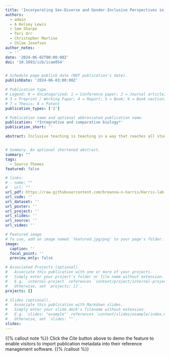 ```yaml
---
title: 'Incorporating Sex-Diverse and Gender-Inclusive Perspectives in Higher Education Biology Courses'
authors:
  - admin
  - A Kelsey Lewis
  - Sam Sharpe
  - Teri Orr
  - Christopher Martine
  - Chloe Josefson
author_notes:
  - ''
date: '2024-06-02T00:00:00Z'
doi: '10.1093/icb/icae054'


# Schedule page publish date (NOT publication's date).
publishDate: '2024-06-03:00:00Z'

# Publication type.
# Legend: 0 = Uncategorized; 1 = Conference paper; 2 = Journal article;
# 3 = Preprint / Working Paper; 4 = Report; 5 = Book; 6 = Book section;
# 7 = Thesis; 8 = Patent
publication_types: ['2']

# Publication name and optional abbreviated publication name.
publication: '*Integrative and comparative biology*'
publication_short: ''

abstract: Inclusive teaching is teaching in a way that reaches all students in the classroom; this is beneficial for everyone and particularly for those with minoritized identities. Instructors play a critical role in scaffolding how students are exposed to and learn science content in the classroom. In this manuscript we discuss how biology instructors can make their classrooms more inclusive with regard to sex and gender diversity content. Many topics in biology are based on androcentric, heteronormative, and oppressive framing, even though those lenses are more reflective of our own history and culture than they are of the diversity we see in nature. Here, we summarize information presented in the SICB 2024 workshop titled "Incorporating sex diversity and gender inclusivity in biology undergraduate classrooms" and provide instructors with a) rationale for why inclusive teaching matters, b) guidance on how to challenge unscientific views and make their curricula more sex-diverse and gender inclusive, and c) practical and easy-to-implement strategies for discussing "contentious" topics in the classroom. Incorporation of this material will be beneficial for students, for science and medicine, and for accurately representing the diversity found across the tree of life.


# Summary. An optional shortened abstract.
summary: ""
tags:
  - Source Themes
featured: false

# links:
# - name: ""
#   url: ""
url_pdf: https://raw.githubusercontent.com/breanna-n-harris/Harris-lab-website/e24691e878812a1bab624422621b479edfb62c27/content/publication/Harris_etal_ICB_2024/Harris_etal_ICB_2024.pdf
url_code: ''
url_dataset: ''
url_poster: ''
url_project: ''
url_slides: ''
url_source: ''
url_video: ''

# Featured image
# To use, add an image named `featured.jpg/png` to your page's folder.
image:
  caption: ''
  focal_point: ''
  preview_only: false

# Associated Projects (optional).
#   Associate this publication with one or more of your projects.
#   Simply enter your project's folder or file name without extension.
#   E.g. `internal-project` references `content/project/internal-project/index.md`.
#   Otherwise, set `projects: []`.
projects: []

# Slides (optional).
#   Associate this publication with Markdown slides.
#   Simply enter your slide deck's filename without extension.
#   E.g. `slides: "example"` references `content/slides/example/index.md`.
#   Otherwise, set `slides: ""`.
slides:
---
```


{{% callout note %}}
Click the _Cite_ button above to demo the feature to enable visitors to import publication metadata into their reference management software.
{{% /callout %}}

